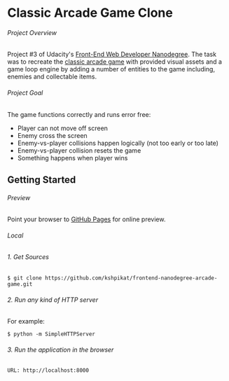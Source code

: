 # Classic Arcade Game Clone

###### Project Overview

Project #3 of Udacity's [Front-End Web Developer Nanodegree](https://www.udacity.com/course/front-end-web-developer-nanodegree--nd001). 
The task was to recreate the [classic arcade game](https://www.youtube.com/watch?v=SxeHV1kt7iU&feature=youtu.be) with provided visual assets and a game loop engine by adding a number of entities to the game including, enemies and collectable items.

###### Project Goal
The game functions correctly and runs error free:

* Player can not move off screen
* Enemy cross the screen
* Enemy-vs-player collisions happen logically (not too early or too late)
* Enemy-vs-player collision resets the game
* Something happens when player wins

## Getting Started

###### Preview

Point your browser to [GitHub Pages](https://kshpikat.github.io/frontend-nanodegree-arcade-game/) for online preview.

###### Local

###### 1. Get Sources

```
$ git clone https://github.com/kshpikat/frontend-nanodegree-arcade-game.git
````

###### 2. Run any kind of HTTP server

For example:
```
$ python -m SimpleHTTPServer
```


###### 3. Run the application in the browser

```
URL: http://localhost:8000
```

